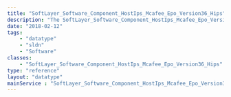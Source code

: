 ```yaml
---
title: "SoftLayer_Software_Component_HostIps_Mcafee_Epo_Version36_Hips"
description: "The SoftLayer_Software_Component_HostIps_Mcafee_Epo_Version36_Hips data type represents a single McAfee Secure Host IPS software component that uses the ePolicy Orchestrator version 3.6 backend. "
date: "2018-02-12"
tags:
    - "datatype"
    - "sldn"
    - "Software"
classes:
    - "SoftLayer_Software_Component_HostIps_Mcafee_Epo_Version36_Hips"
type: "reference"
layout: "datatype"
mainService : "SoftLayer_Software_Component_HostIps_Mcafee_Epo_Version36_Hips"
---
```

